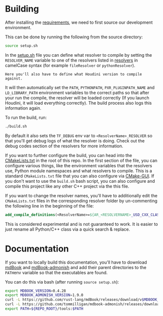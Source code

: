 # Building

After installing the [requirements](./requirements.md), we need to first source our development environment.

This can be done by running the following from the source directory:
```bash
source setup.sh
```

In the [setup.sh](../../../setup.sh) file you can define what resolver to compile by setting the `RESOLVER_NAME` variable to one of the resolvers listed in [resolvers](../resolvers/overview.md) in camelCase syntax (for example `fileResolver` or `pythonResolver`).

```admonish important
Here you'll also have to define what Houdini version to compile against.
```


It will then automatically set the `PATH`, `PYTHONPATH`, `PXR_PLUGINPATH_NAME` and `LD_LIBRARY_PATH` environment variables to the correct paths so that after your run the compile, the resolver will be loaded correctly (If you launch Houdini, it will load everything correctly). The build process also logs this information again.

To run the build, run:

```bash
./build.sh
```

By default it also sets the `TF_DEBUG` env var to `<ResolverName>_RESOLVER` so that you'll get debug logs of what the resolver is doing. Check out the debug codes section of the resolvers for more information.

If you want to further configure the build, you can head into the [CMakeLists.txt](../../../CMakeLists.txt) in the root of this repo. In the first section of the file, you can configure various things, like the environment variables that the resolvers use, Python module namespaces and what resolvers to compile.
This is a standard `CMakeLists.txt` file that you can also configure via [CMake-GUI](https://cmake.org/cmake/help/latest/manual/cmake-gui.1.html). If you don't want to use the `build.sh` bash script, you can also configure and compile this project like any other C++ project via the this file.

If you want to change the resolver names, you'll have to additionally edit the `CMakeLists.txt` files in the corresponding resolver folder by un-commenting the following line in the beginning of the file:
```cmake
add_compile_definitions(<ResolverName>=${AR_<RESOLVERNAME>_USD_CXX_CLASS_NAME})
```
This is considered experimental and is not guaranteed to work. It is easier to just rename all Python/C++ class via a quick search & replace.

# Documentation

If you want to locally build this documentation, you'll have to download [mdBook](https://github.com/rust-lang/mdBook) and [mdBook-admonish](https://github.com/tommilligan/mdbook-admonish) and add their parent directories to the `PATH`env variable so that the executables are found.

You can do this via bash (after running `source setup.sh`):
```bash
export MDBOOK_VERSION=0.4.28
export MDBOOK_ADMONISH_VERSION=1.9.0
curl -L https://github.com/rust-lang/mdBook/releases/download/v$MDBOOK_VERSION/mdbook-v$MDBOOK_VERSION-x86_64-unknown-linux-gnu.tar.gz | tar xz -C ${REPO_ROOT}/tools
curl -L https://github.com/tommilligan/mdbook-admonish/releases/download/v$MDBOOK_ADMONISH_VERSION/mdbook-admonish-v$MDBOOK_ADMONISH_VERSION-x86_64-unknown-linux-gnu.tar.gz | tar xz -C ${REPO_ROOT}/tools
export PATH=${REPO_ROOT}/tools:$PATH
```